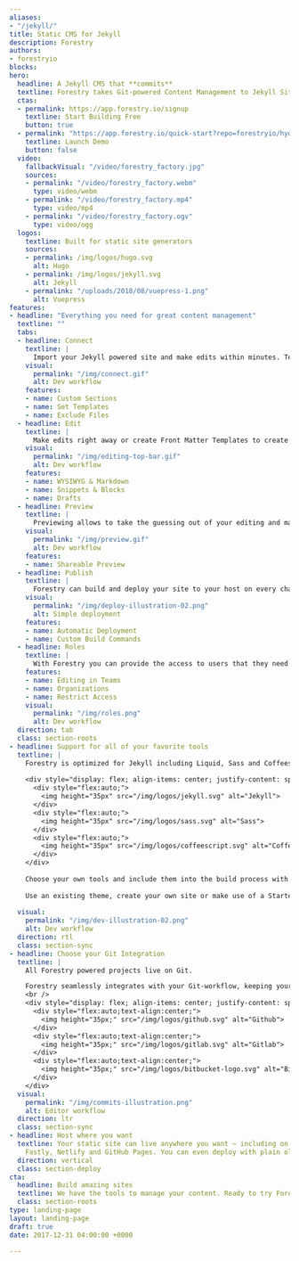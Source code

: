```yaml
---
aliases:
- "/jekyll/"
title: Static CMS for Jekyll
description: Forestry
authors:
- forestryio
blocks:
hero:
  headline: A Jekyll CMS that **commits**
  textline: Forestry takes Git-powered Content Management to Jekyll Sites. Easily update, build and deploy sites in Forestry. [Learn More](#everything-you-need-for-superior-content-management)
  ctas:
  - permalink: https://app.forestry.io/signup
    textline: Start Building Free
    button: true
  - permalink: "https://app.forestry.io/quick-start?repo=forestryio/hydeout-jekyll-starter&provider=github&engine=jekyll"
    textline: Launch Demo
    button: false
  video:
    fallbackVisual: "/video/forestry_factory.jpg"
    sources:
    - permalink: "/video/forestry_factory.webm"
      type: video/webm
    - permalink: "/video/forestry_factory.mp4"
      type: video/mp4
    - permalink: "/video/forestry_factory.ogv"
      type: video/ogg
  logos:
    textline: Built for static site generators
    sources:
    - permalink: /img/logos/hugo.svg
      alt: Hugo
    - permalink: /img/logos/jekyll.svg
      alt: Jekyll
    - permalink: "/uploads/2018/08/vuepress-1.png"
      alt: Vuepress
features:
- headline: "Everything you need for great content management"
  textline: ""
  tabs:
  - headline: Connect
    textline: |
      Import your Jekyll powered site and make edits within minutes. Tell Forestry what parts of your site you want exposed and configure templates to create new content. 
    visual:
      permalink: "/img/connect.gif"
      alt: Dev workflow
    features:
    - name: Custom Sections
    - name: Set Templates
    - name: Exclude Files 
  - headline: Edit
    textline: |
      Make edits right away or create Front Matter Templates to create new content. Our WYSIWYG Editor is based on Markdown and allows for seamless editing in the visual editor.  
    visual:
      permalink: "/img/editing-top-bar.gif"
      alt: Dev workflow
    features:
    - name: WYSIWYG & Markdown
    - name: Snippets & Blocks
    - name: Drafts 
  - headline: Preview
    textline: |
      Previewing allows to take the guessing out of your editing and makes it easy to share your project with your team and clients.
    visual:
      permalink: "/img/preview.gif"
      alt: Dev workflow
    features:
    - name: Shareable Preview
  - headline: Publish
    textline: |
      Forestry can build and deploy your site to your host on every change. Further optimize the content on its way out by running gems or custom scripts.
    visual:
      permalink: "/img/deploy-illustration-02.png"
      alt: Simple deployment
    features:
    - name: Automatic Deployment
    - name: Custom Build Commands
  - headline: Roles
    textline: |
      With Forestry you can provide the access to users that they need for their individual use-case. Give your entire team access to all sites in your Organization.
    features:
    - name: Editing in Teams
    - name: Organizations
    - name: Restrict Access
    visual:
      permalink: "/img/roles.png"
      alt: Dev workflow
  direction: tab
  class: section-roots
- headline: Support for all of your favorite tools
  textline: |
    Forestry is optimized for Jekyll including Liquid, Sass and Coffeescript.
    
    <div style="display: flex; align-items: center; justify-content: space-between; padding: 20px 30px;">
      <div style="flex:auto;">
        <img height="35px" src="/img/logos/jekyll.svg" alt="Jekyll">
      </div>
      <div style="flex:auto;">
        <img height="35px" src="/img/logos/sass.svg" alt="Sass">
      </div>
      <div style="flex:auto;">
        <img height="35px" src="/img/logos/coffeescript.svg" alt="CoffeeScript">
      </div>
    </div>
  
    Choose your own tools and include them into the build process with Custom Build Commands.
    
    Use an existing theme, create your own site or make use of a Starter-Kit. 
    
  visual:
    permalink: "/img/dev-illustration-02.png"
    alt: Dev workflow
  direction: rtl
  class: section-sync
- headline: Choose your Git Integration
  textline: |
    All Forestry powered projects live on Git.  

    Forestry seamlessly integrates with your Git-workflow, keeping your content in-sync without merge conflicts.  
    <br />
    <div style="display: flex; align-items: center; justify-content: space-between; padding: 20px 30px;">
      <div style="flex:auto;text-align:center;">
        <img height="35px;" src="/img/logos/github.svg" alt="Github">
      </div>
      <div style="flex:auto;text-align:center;">
        <img height="35px;" src="/img/logos/gitlab.svg" alt="Gitlab">
      </div>
      <div style="flex:auto;text-align:center;">
        <img height="35px;" src="/img/logos/bitbucket-logo.svg" alt="Bitbucket">
      </div>
    </div>
  visual:
    permalink: "/img/commits-illustration.png"
    alt: Editor workflow
  direction: ltr
  class: section-sync
- headline: Host where you want
  textline: Your static site can live anywhere you want — including on Amazon S3,
    Fastly, Netlify and GitHub Pages. You can even deploy with plain old FTP.
  direction: vertical
  class: section-deploy
cta:
  headline: Build amazing sites
  textline: We have the tools to manage your content. Ready to try Forestry?
  class: section-roots
type: landing-page
layout: landing-page
draft: true
date: 2017-12-31 04:00:00 +0000

---
```

